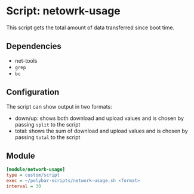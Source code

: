 # Script: netowrk-usage

This script gets the total amount of data transferred since boot time.

## Dependencies
* net-tools
* `grep`
* `bc`

## Configuration
The script can show output in two formats: 
* down/up: shows both download and upload values and is chosen by passing `split` to the script
* total: shows the sum of download and upload values and is chosen by passing `total` to the script


## Module

```ini
[module/network-usage]
type = custom/script
exec = ~/polybar-scripts/network-usage.sh <format>
interval = 30
```
